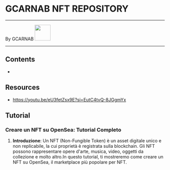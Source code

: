 # GCARNAB NFT REPOSITORY
___

By GCARNAB <a href='https://github.com/gcarnab'> <img src='https://avatars.githubusercontent.com/u/15156604?v=4' width="50"/></a>
___

## Contents

- 

## Resources

- https://youtu.be/eU3fetZsx9E?si=EutC4tvQ-8JGgmYx


## Tutorial

### Creare un NFT su OpenSea: Tutorial Completo

1. **Introduzione**:
Un NFT (Non-Fungible Token) è un asset digitale unico e non replicabile, la cui proprietà è registrata sulla blockchain. Gli NFT possono rappresentare opere d'arte, musica, video, oggetti da collezione e molto altro.In questo tutorial, ti mostreremo come creare un NFT su OpenSea, il marketplace più popolare per NFT.